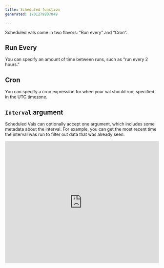 ```yaml
---
title: Scheduled function
generated: 1701279907849

---
```


Scheduled vals come in two flavors: “Run every” and “Cron”.

## Run Every

You can specify an amount of time between runs, such as “run every 2 hours.”

## Cron

You can specify a cron expression for when your val should run, specified in the
UTC timezone.

## `Interval` argument

Scheduled Vals can optionally accept one argument, which includes some metadata
about the interval. For example, you can get the most recent time the interval
was run to filter out data that was already seen:

<div class="not-content">
  <iframe src="https://www.val.town/embed/neverstew.scheduleExampleTwo" width="100%" frameborder="no" style="height: 400px;">
    &#x20;
  </iframe>
</div>
